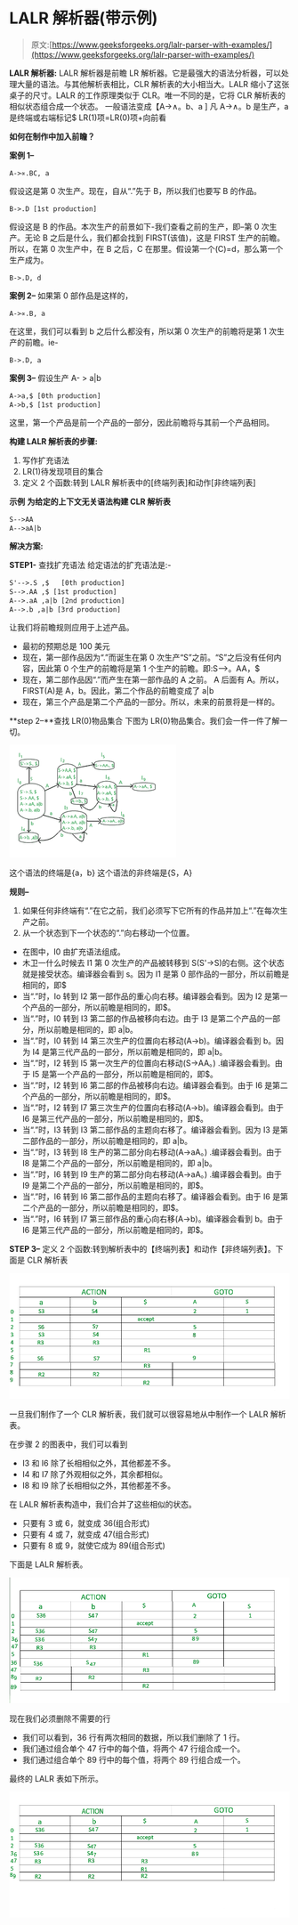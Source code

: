 # LALR 解析器(带示例)

> 原文:[https://www.geeksforgeeks.org/lalr-parser-with-examples/](https://www.geeksforgeeks.org/lalr-parser-with-examples/)

**LALR 解析器:**
LALR 解析器是前瞻 LR 解析器。它是最强大的语法分析器，可以处理大量的语法。与其他解析表相比，CLR 解析表的大小相当大。LALR 缩小了这张桌子的尺寸。LALR 的工作原理类似于 CLR。唯一不同的是，它将 CLR 解析表的相似状态组合成一个状态。
一般语法变成【A->∧。b、a ]
凡 A->∧。b 是生产，a 是终端或右端标记$
LR(1)项=LR(0)项+向前看

**如何在制作中加入前瞻？**

**案例 1–**

```
A->∝.BC, a
```

假设这是第 0 次生产。现在，自从“.”先于 B，所以我们也要写 B 的作品。

```
B->.D [1st production]
```

假设这是 B 的作品。本次生产的前景如下-我们查看之前的生产，即–第 0 次生产。无论 B 之后是什么，我们都会找到 FIRST(该值)，这是 FIRST 生产的前瞻。所以，在第 0 次生产中，在 B 之后，C 在那里。假设第一个(C)=d，那么第一个生产成为。

```
B->.D, d
```

**案例 2–**
如果第 0 部作品是这样的，

```
A->∝.B, a
```

在这里，我们可以看到 b 之后什么都没有，所以第 0 次生产的前瞻将是第 1 次生产的前瞻。ie-

```
B->.D, a
```

**案例 3–**
假设生产 A- > a|b

```
A->a,$ [0th production]
A->b,$ [1st production]
```

这里，第一个产品是前一个产品的一部分，因此前瞻将与其前一个产品相同。

**构建 LALR 解析表的步骤:**

1.  写作扩充语法
2.  LR(1)待发现项目的集合
3.  定义 2 个函数:转到 LALR 解析表中的[终端列表]和动作[非终端列表]

**示例**
**为给定的上下文无关语法构建 CLR 解析表**

```
S-->AA    
A-->aA|b
```

**解决方案:**

**STEP1-** 查找扩充语法
给定语法的扩充语法是:-

```
S'-->.S ,$   [0th production]    
S-->.AA ,$ [1st production]    
A-->.aA ,a|b [2nd production]      
A-->.b ,a|b [3rd production]
```

让我们将前瞻规则应用于上述产品。

*   最初的预期总是 100 美元
*   现在，第一部作品因为“.”而诞生在第 0 次生产“S”之前。“S”之后没有任何内容，因此第 0 个生产的前瞻将是第 1 个生产的前瞻。即:S–>。AA，$
*   现在，第二部作品因“.”而产生在第一部作品的 A 之前。
    A 后面有 A。所以，FIRST(A)是 A，b。因此，第二个作品的前瞻变成了 a|b
*   现在，第三个产品是第二个产品的一部分。所以，未来的前景将是一样的。

**step 2–**查找 LR(0)物品集合
下图为 LR(0)物品集合。我们会一件一件了解一切。

![](img/de9243c6aad68f9a53929b2d488bca54.png)

这个语法的终端是{a，b}
这个语法的非终端是{S，A}

**规则–**

1.  如果任何非终端有“.”在它之前，我们必须写下它所有的作品并加上“.”在每次生产之前。
2.  从一个状态到下一个状态的“.”向右移动一个位置。

*   在图中，I0 由扩充语法组成。
*   木卫一什么时候去 I1 第 0 次生产的产品被转移到 S(S'->S)的右侧。这个状态就是接受状态。编译器会看到 s。因为 I1 是第 0 部作品的一部分，所以前瞻是相同的，即$
*   当“.”时，Io 转到 I2 第一部作品的重心向右移。编译器会看到。因为 I2 是第一个产品的一部分，所以前瞻是相同的，即$。
*   当“.”时，I0 转到 I3 第二部的作品被移向右边。由于 I3 是第二个产品的一部分，所以前瞻是相同的，即 a|b。
*   当“.”时，I0 转到 I4 第三次生产的位置向右移动(A->b)。编译器会看到 b。因为 I4 是第三代产品的一部分，所以前瞻是相同的，即 a|b。
*   当“.”时，I2 转到 I5 第一次生产的位置向右移动(S->AA。) .编译器会看到。由于 I5 是第一个产品的一部分，所以前瞻是相同的，即$。
*   当“.”时，I2 转到 I6 第二部的作品被移向右边。编译器会看到。由于 I6 是第二个产品的一部分，所以前瞻是相同的，即$。
*   当“.”时，I2 转到 I7 第三次生产的位置向右移动(A->b)。编译器会看到。由于 I6 是第三代产品的一部分，所以前瞻是相同的，即$。
*   当“.”时，I3 转到 I3 第二部作品的主题向右移了。编译器会看到。因为 I3 是第二部作品的一部分，所以前瞻是相同的，即 a|b。
*   当“.”时，I3 转到 I8 生产的第二部分向右移动(A->aA。) .编译器会看到。由于 I8 是第二个产品的一部分，所以前瞻是相同的，即 a|b。
*   当“.”时，I6 转到 I9 生产的第二部分向右移动(A->aA。) .编译器会看到。由于 I9 是第二个产品的一部分，所以前瞻是相同的，即$。
*   当“.”时，I6 转到 I6 第二部作品的主题向右移了。编译器会看到。由于 I6 是第二个产品的一部分，所以前瞻是相同的，即$。
*   当“.”时，I6 转到 I7 第三部作品的重心向右移(A->b)。编译器会看到 b。由于 I6 是第三代产品的一部分，所以前瞻是相同的，即$。

**STEP 3–**
定义 2 个函数:转到解析表中的【终端列表】和动作【非终端列表】。下面是 CLR 解析表

![](img/179e58d5c682dbfefe47f18c9b5c9eb8.png)

一旦我们制作了一个 CLR 解析表，我们就可以很容易地从中制作一个 LALR 解析表。

在步骤 2 的图表中，我们可以看到

*   I3 和 I6 除了长相相似之外，其他都差不多。
*   I4 和 I7 除了外观相似之外，其余都相似。
*   I8 和 I9 除了长相相似之外，其他都差不多。

在 LALR 解析表构造中，我们合并了这些相似的状态。

*   只要有 3 或 6，就变成 36(组合形式)
*   只要有 4 或 7，就变成 47(组合形式)
*   只要有 8 或 9，就使它成为 89(组合形式)

下面是 LALR 解析表。

![](img/312440a0cb0a14a047ad8826b07d6571.png)

现在我们必须删除不需要的行

*   我们可以看到，36 行有两次相同的数据，所以我们删除了 1 行。
*   我们通过组合单个 47 行中的每个值，将两个 47 行组合成一个。
*   我们通过组合单个 89 行中的每个值，将两个 89 行组合成一个。

最终的 LALR 表如下所示。

![](img/da9204aad97ef1bca6e8514773d39740.png)